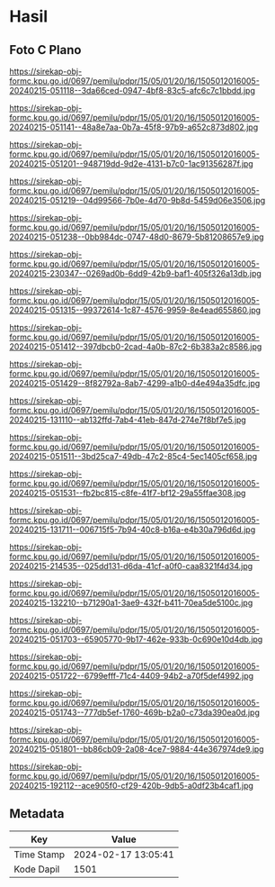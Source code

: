 # Hasil

## Foto C Plano

https://sirekap-obj-formc.kpu.go.id/0697/pemilu/pdpr/15/05/01/20/16/1505012016005-20240215-051118--3da66ced-0947-4bf8-83c5-afc6c7c1bbdd.jpg

https://sirekap-obj-formc.kpu.go.id/0697/pemilu/pdpr/15/05/01/20/16/1505012016005-20240215-051141--48a8e7aa-0b7a-45f8-97b9-a652c873d802.jpg

https://sirekap-obj-formc.kpu.go.id/0697/pemilu/pdpr/15/05/01/20/16/1505012016005-20240215-051201--948719dd-9d2e-4131-b7c0-1ac91356287f.jpg

https://sirekap-obj-formc.kpu.go.id/0697/pemilu/pdpr/15/05/01/20/16/1505012016005-20240215-051219--04d99566-7b0e-4d70-9b8d-5459d06e3506.jpg

https://sirekap-obj-formc.kpu.go.id/0697/pemilu/pdpr/15/05/01/20/16/1505012016005-20240215-051238--0bb984dc-0747-48d0-8679-5b81208657e9.jpg

https://sirekap-obj-formc.kpu.go.id/0697/pemilu/pdpr/15/05/01/20/16/1505012016005-20240215-230347--0269ad0b-6dd9-42b9-baf1-405f326a13db.jpg

https://sirekap-obj-formc.kpu.go.id/0697/pemilu/pdpr/15/05/01/20/16/1505012016005-20240215-051315--99372614-1c87-4576-9959-8e4ead655860.jpg

https://sirekap-obj-formc.kpu.go.id/0697/pemilu/pdpr/15/05/01/20/16/1505012016005-20240215-051412--397dbcb0-2cad-4a0b-87c2-6b383a2c8586.jpg

https://sirekap-obj-formc.kpu.go.id/0697/pemilu/pdpr/15/05/01/20/16/1505012016005-20240215-051429--8f82792a-8ab7-4299-a1b0-d4e494a35dfc.jpg

https://sirekap-obj-formc.kpu.go.id/0697/pemilu/pdpr/15/05/01/20/16/1505012016005-20240215-131110--ab132ffd-7ab4-41eb-847d-274e7f8bf7e5.jpg

https://sirekap-obj-formc.kpu.go.id/0697/pemilu/pdpr/15/05/01/20/16/1505012016005-20240215-051511--3bd25ca7-49db-47c2-85c4-5ec1405cf658.jpg

https://sirekap-obj-formc.kpu.go.id/0697/pemilu/pdpr/15/05/01/20/16/1505012016005-20240215-051531--fb2bc815-c8fe-41f7-bf12-29a55ffae308.jpg

https://sirekap-obj-formc.kpu.go.id/0697/pemilu/pdpr/15/05/01/20/16/1505012016005-20240215-131711--006715f5-7b94-40c8-b16a-e4b30a796d6d.jpg

https://sirekap-obj-formc.kpu.go.id/0697/pemilu/pdpr/15/05/01/20/16/1505012016005-20240215-214535--025dd131-d6da-41cf-a0f0-caa8321f4d34.jpg

https://sirekap-obj-formc.kpu.go.id/0697/pemilu/pdpr/15/05/01/20/16/1505012016005-20240215-132210--b71290a1-3ae9-432f-b411-70ea5de5100c.jpg

https://sirekap-obj-formc.kpu.go.id/0697/pemilu/pdpr/15/05/01/20/16/1505012016005-20240215-051703--65905770-9b17-462e-933b-0c690e10d4db.jpg

https://sirekap-obj-formc.kpu.go.id/0697/pemilu/pdpr/15/05/01/20/16/1505012016005-20240215-051722--6799efff-71c4-4409-94b2-a70f5def4992.jpg

https://sirekap-obj-formc.kpu.go.id/0697/pemilu/pdpr/15/05/01/20/16/1505012016005-20240215-051743--777db5ef-1760-469b-b2a0-c73da390ea0d.jpg

https://sirekap-obj-formc.kpu.go.id/0697/pemilu/pdpr/15/05/01/20/16/1505012016005-20240215-051801--bb86cb09-2a08-4ce7-9884-44e367974de9.jpg

https://sirekap-obj-formc.kpu.go.id/0697/pemilu/pdpr/15/05/01/20/16/1505012016005-20240215-192112--ace905f0-cf29-420b-9db5-a0df23b4caf1.jpg


## Metadata

| Key        | Value               |
| ---------- | ------------------- |
| Time Stamp | 2024-02-17 13:05:41 |
| Kode Dapil | 1501                |



